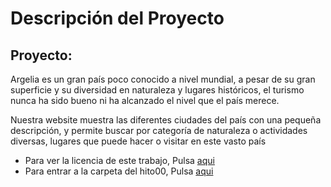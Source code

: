 # Descripción del Proyecto
## Proyecto:  

Argelia es un gran país poco conocido a nivel mundial, a pesar de su gran superficie y su diversidad en naturaleza y lugares históricos, el turismo nunca ha sido bueno ni ha alcanzado el nivel que el país merece.  

Nuestra website muestra las diferentes ciudades del país con una pequeña descripción, y permite buscar 
por categoría de naturaleza o actividades diversas, lugares que puede hacer o visitar en este vasto país   

- Para ver la licencia de este trabajo, Pulsa   [aqui](https://github.com/Ilyas-ZG/Asignatura-CC/blob/main/licence.md)  
- Para entrar a la carpeta del hito00, Pulsa   [aqui](https://github.com/Ilyas-ZG/Asignatura-CC/tree/main/Hito%2000)  
